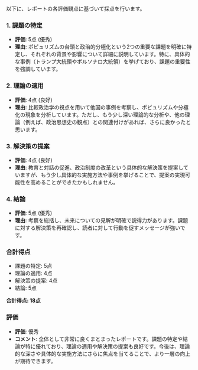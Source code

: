 以下に、レポートの各評価観点に基づいて採点を行います。

### 1. 課題の特定
- **評価**: 5点 (優秀)
- **理由**: ポピュリズムの台頭と政治的分極化という2つの重要な課題を明確に特定し、それぞれの背景や影響について詳細に説明しています。特に、具体的な事例（トランプ大統領やボルソナロ大統領）を挙げており、課題の重要性を強調しています。

### 2. 理論の適用
- **評価**: 4点 (良好)
- **理由**: 比較政治学の視点を用いて他国の事例を考察し、ポピュリズムや分極化の現象を分析しています。ただし、もう少し深い理論的な分析や、他の理論（例えば、政治思想史の観点）との関連付けがあれば、さらに良かったと思います。

### 3. 解決策の提案
- **評価**: 4点 (良好)
- **理由**: 教育と対話の促進、政治制度の改革という具体的な解決策を提案していますが、もう少し具体的な実施方法や事例を挙げることで、提案の実現可能性を高めることができたかもしれません。

### 4. 結論
- **評価**: 5点 (優秀)
- **理由**: 考察を総括し、未来についての見解が明確で説得力があります。課題に対する解決策を再確認し、読者に対して行動を促すメッセージが強いです。

### 合計得点
- 課題の特定: 5点
- 理論の適用: 4点
- 解決策の提案: 4点
- 結論: 5点

**合計得点: 18点**

### 評価
- **評価**: 優秀
- **コメント**: 全体として非常に良くまとまったレポートです。課題の特定や結論が特に優れており、理論の適用や解決策の提案も良好です。今後は、理論的な深さや具体的な実施方法にさらに焦点を当てることで、より一層の向上が期待できます。